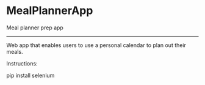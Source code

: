# MealPlannerApp
Meal planner prep app

----
Web app that enables users to use a personal calendar to plan out their meals.


Instructions:

pip install selenium
